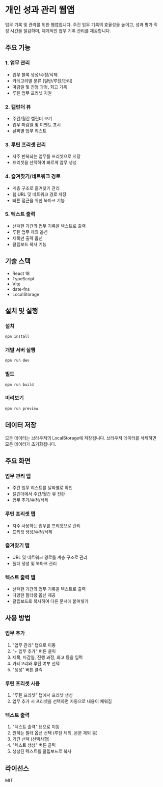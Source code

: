 # 개인 성과 관리 웹앱

업무 기록 및 관리를 위한 웹앱입니다. 주간 업무 기록의 효율성을 높이고, 성과 평가 작성 시간을 절감하며, 체계적인 업무 기록 관리를 제공합니다.

## 주요 기능

### 1. 업무 관리
- 업무 블록 생성/수정/삭제
- 카테고리별 분류 (일반/루틴/관리)
- 마감일 및 진행 과정, 회고 기록
- 루틴 업무 프리셋 지원

### 2. 캘린더 뷰
- 주간/월간 캘린더 보기
- 업무 마감일 및 이벤트 표시
- 날짜별 업무 리스트

### 3. 루틴 프리셋 관리
- 자주 반복되는 업무를 프리셋으로 저장
- 프리셋을 선택하여 빠르게 업무 생성

### 4. 즐겨찾기/네트워크 경로
- 계층 구조로 즐겨찾기 관리
- 웹 URL 및 네트워크 경로 저장
- 빠른 접근을 위한 북마크 기능

### 5. 텍스트 출력
- 선택한 기간의 업무 기록을 텍스트로 출력
- 루틴 업무 제외 옵션
- 제목만 출력 옵션
- 클립보드 복사 기능

## 기술 스택

- React 18
- TypeScript
- Vite
- date-fns
- LocalStorage

## 설치 및 실행

### 설치
```bash
npm install
```

### 개발 서버 실행
```bash
npm run dev
```

### 빌드
```bash
npm run build
```

### 미리보기
```bash
npm run preview
```

## 데이터 저장

모든 데이터는 브라우저의 LocalStorage에 저장됩니다. 브라우저 데이터를 삭제하면 모든 데이터가 초기화됩니다.

## 주요 화면

### 업무 관리 탭
- 주간 업무 리스트를 날짜별로 확인
- 캘린더에서 주간/월간 뷰 전환
- 업무 추가/수정/삭제

### 루틴 프리셋 탭
- 자주 사용하는 업무를 프리셋으로 관리
- 프리셋 생성/수정/삭제

### 즐겨찾기 탭
- URL 및 네트워크 경로를 계층 구조로 관리
- 폴더 생성 및 북마크 관리

### 텍스트 출력 탭
- 선택한 기간의 업무 기록을 텍스트로 출력
- 다양한 필터링 옵션 제공
- 클립보드로 복사하여 다른 문서에 붙여넣기

## 사용 방법

### 업무 추가
1. "업무 관리" 탭으로 이동
2. "+ 업무 추가" 버튼 클릭
3. 제목, 마감일, 진행 과정, 회고 등을 입력
4. 카테고리와 루틴 여부 선택
5. "생성" 버튼 클릭

### 루틴 프리셋 사용
1. "루틴 프리셋" 탭에서 프리셋 생성
2. 업무 추가 시 프리셋을 선택하면 자동으로 내용이 채워짐

### 텍스트 출력
1. "텍스트 출력" 탭으로 이동
2. 원하는 필터 옵션 선택 (루틴 제외, 본문 제외 등)
3. 기간 선택 (선택사항)
4. "텍스트 생성" 버튼 클릭
5. 생성된 텍스트를 클립보드로 복사

## 라이선스

MIT


